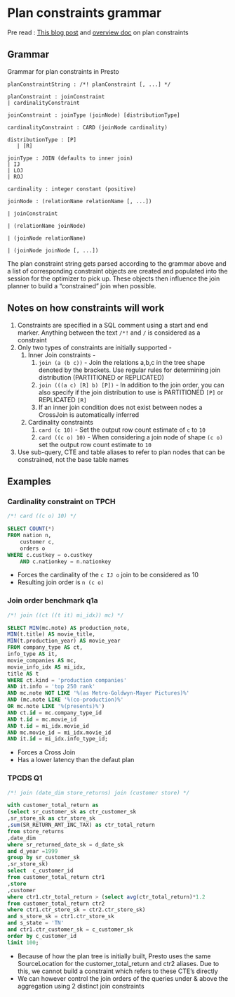 # Plan constraints grammar

Pre read :  [This blog post](https://prestodb.io/blog/2024/03/21/elevating-presto-query-optimization/) and [overview doc](https://prestodb.io/wp-content/uploads/Search-Space-Improvements-Plan-Constraints.pdf) on plan constraints

## Grammar

Grammar for plan constraints in Presto

```
planConstraintString : /*! planConstraint [, ...] */

planConstraint : joinConstraint
| cardinalityConstraint

joinConstraint : joinType (joinNode) [distributionType]

cardinalityConstraint : CARD (joinNode cardinality)

distributionType : [P]
   | [R]

joinType : JOIN	(defaults to inner join)
| IJ
| LOJ
| ROJ

cardinality : integer constant (positive)

joinNode : (relationName relationName [, ...])

| joinConstraint

| (relationName joinNode)

| (joinNode relationName)

| (joinNode joinNode [, ...])

```

The plan constraint string gets parsed according to the grammar above and a list of corresponding constraint objects are created and populated into the session for the optimizer to pick up. These objects then influence the join planner to build a “constrained” join when possible.

## Notes on how constraints will work

1. Constraints are specified in a SQL comment using a start and end marker. Anything between the text `/*!` and `/` is considered as a constraint
2. Only two types of constraints are initially supported -
    1. Inner Join constraints -
        1. `join (a (b c))` - Join the relations a,b,c in the tree shape denoted by the brackets. Use regular rules for determining join distribution (PARTITIONED or REPLICATED)
        2. `join (((a c) [R] b) [P])` - In addition to the join order, you can also specify if the join distribution to use is PARTITIONED `[P]` or REPLICATED `[R]`
        3. If an inner join condition does not exist between nodes a CrossJoin is automatically inferred
    2. Cardinality constraints
        1. `card (c 10)` - Set the output row count estimate of `c` to `10`
        2. `card ((c o) 10)` - When considering a join node of shape `(c o)` set the output row count estimate to `10`
3. Use sub-query, CTE and table aliases to refer to plan nodes that can be constrained, not the base table names

## Examples

### Cardinality constraint on TPCH

```sql
/*! card ((c o) 10) */

SELECT COUNT(*)
FROM nation n,
    customer c,
    orders o
WHERE c.custkey = o.custkey
    AND c.nationkey = n.nationkey
```

- Forces the cardinality of the `c IJ o` join to be considered as 10
- Resulting join order is `n (c o)`

### Join order benchmark q1a

```sql
/*! join ((ct ((t it) mi_idx)) mc) */

SELECT MIN(mc.note) AS production_note,
MIN(t.title) AS movie_title,
MIN(t.production_year) AS movie_year
FROM company_type AS ct,
info_type AS it,
movie_companies AS mc,
movie_info_idx AS mi_idx,
title AS t
WHERE ct.kind = 'production companies'
AND it.info = 'top 250 rank'
AND mc.note NOT LIKE '%(as Metro-Goldwyn-Mayer Pictures)%'
AND (mc.note LIKE '%(co-production)%'
OR mc.note LIKE '%(presents)%')
AND ct.id = mc.company_type_id
AND t.id = mc.movie_id
AND t.id = mi_idx.movie_id
AND mc.movie_id = mi_idx.movie_id
AND it.id = mi_idx.info_type_id;

```

- Forces a Cross Join
- Has a lower latency than the defaut plan

### TPCDS Q1

```sql
/*! join (date_dim store_returns) join (customer store) */

with customer_total_return as
(select sr_customer_sk as ctr_customer_sk
,sr_store_sk as ctr_store_sk
,sum(SR_RETURN_AMT_INC_TAX) as ctr_total_return
from store_returns
,date_dim
where sr_returned_date_sk = d_date_sk
and d_year =1999
group by sr_customer_sk
,sr_store_sk)
select  c_customer_id
from customer_total_return ctr1
,store
,customer
where ctr1.ctr_total_return > (select avg(ctr_total_return)*1.2
from customer_total_return ctr2
where ctr1.ctr_store_sk = ctr2.ctr_store_sk)
and s_store_sk = ctr1.ctr_store_sk
and s_state = 'TN'
and ctr1.ctr_customer_sk = c_customer_sk
order by c_customer_id
limit 100;

```

- Because of how the plan tree is initially built, Presto uses the same SourceLocation for the customer_total_return and ctr2 aliases. Due to this, we cannot build a constraint which refers to these CTE’s directly
- We can however control the join orders of the queries under & above the aggregation using 2 distinct join constraints